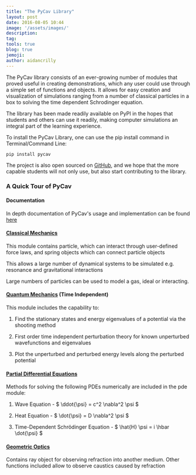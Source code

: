 ```yaml
---
title: "The PyCav Library"
layout: post
date: 2016-08-05 10:44
image: '/assets/images/'
description:
tag:
tools: true
blog: true
jemoji:
author: aidancrilly
---
```


The PyCav library consists of an ever-growing number of modules that proved useful in creating demonstrations, which any user could use through a simple set of functions and objects. It allows for easy creation and visualization of simulations ranging from a number of classical particles in a box to solving the time dependent Schrodinger equation.

The library has been made readily available on PyPI in the hopes that students and others can use it readily, making computer simulations an integral part of the learning experience.

To install the PyCav Library, one can use the pip install command in Terminal/Command Line:

    pip install pycav

The project is also open sourced on [GitHub](https://github.com/PyCav/PyCav-Library, "PyCav library on GitHub"), and we hope that the more capable students will not only use, but also start contributing to the library.

### A Quick Tour of PyCav

#### Documentation

In depth documentation of PyCav's usage and implementation can be found [here](http://pycav.readthedocs.io/en/latest/api/index.html)

#### [Classical Mechanics](http://pycav.readthedocs.io/en/latest/api/mechanics/index.html)

This module contains particle, which can interact through user-defined force laws, and spring objects which can connect particle objects

This allows a large number of dynamical systems to be simulated e.g. resonance and gravitational interactions

Large numbers of particles can be used to model a gas, ideal or interacting.

#### [Quantum Mechanics](http://pycav.readthedocs.io/en/latest/api/quantum/index.html) (Time Independent)

This module includes the capability to:

1. Find the stationary states and energy eigenvalues of a potential via the shooting method

2. First order time independent perturbation theory for known unperturbed wavefunctions and eigenvalues

3. Plot the unperturbed and perturbed energy levels along the perturbed potential

#### [Partial Differential Equations](http://pycav.readthedocs.io/en/latest/api/pde/index.html)

Methods for solving the following PDEs numerically are included in the pde module:

1. Wave Equation - $ \ddot{\psi} = c^2 \nabla^2 \psi $

2. Heat Equation - $ \dot{\psi} = D \nabla^2 \psi $

3. Time-Dependent Schrödinger Equation - $ \hat{H} \psi = i \hbar \dot{\psi} $

#### [Geometric Optics](http://pycav.readthedocs.io/en/latest/api/optics/index.html)

Contains ray object for observing refraction into another medium. Other functions included allow to observe caustics caused by refraction
